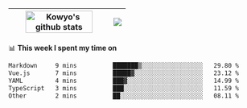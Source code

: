 | <a href="https://github.com/anuraghazra/github-readme-stats"><img width="85%" src="https://github-readme-stats.vercel.app/api?username=kowyo&show_icons=true&hide_border=true&theme=transparent" alt="Kowyo's github stats" /></a> | <a href="https://github.com/anuraghazra/github-readme-stats"><img align="center" src="https://github-readme-stats.vercel.app/api/top-langs/?username=kowyo&exclude_repo=Engineering-Competition-Robot,mobile-robot&hide=c,assembly,shaderlab,hlsl,mathematica,cmake&layout=compact&hide_border=true&theme=transparent" /></a> |
| ------------- | ------------- |

📊 **This week I spent my time on**
<!--START_SECTION:waka-->

```txt
Markdown     9 mins          ███████▒░░░░░░░░░░░░░░░░░   29.80 %
Vue.js       7 mins          █████▓░░░░░░░░░░░░░░░░░░░   23.12 %
YAML         4 mins          ███▓░░░░░░░░░░░░░░░░░░░░░   14.99 %
TypeScript   3 mins          ███░░░░░░░░░░░░░░░░░░░░░░   11.59 %
Other        2 mins          ██░░░░░░░░░░░░░░░░░░░░░░░   08.11 %
```

<!--END_SECTION:waka-->
